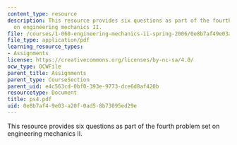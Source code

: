 ```yaml
---
content_type: resource
description: This resource provides six questions as part of the fourth problem set
  on engineering mechanics II.
file: /courses/1-060-engineering-mechanics-ii-spring-2006/0e8b7af49e03a20f0ad58b73095ed29e_ps4.pdf
file_type: application/pdf
learning_resource_types:
- Assignments
license: https://creativecommons.org/licenses/by-nc-sa/4.0/
ocw_type: OCWFile
parent_title: Assignments
parent_type: CourseSection
parent_uid: e4c563cd-0bf0-393e-9773-dce6d8af420b
resourcetype: Document
title: ps4.pdf
uid: 0e8b7af4-9e03-a20f-0ad5-8b73095ed29e
---
```

This resource provides six questions as part of the fourth problem set on engineering mechanics II.